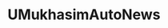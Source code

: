 ---
title: UMukhasimAutoNews
crosslinks:
- TheColorIsRed
- TheColorIsBlue
- me_irl
- ResponseToPresident
- AMAAggregator
- willis7737_news
- The_Donald
- FrenchWestIndies
- worldnews
- raws
- nottheonion
- AnythingGoesNews
- SethKaperDale
- RalphNortham
---